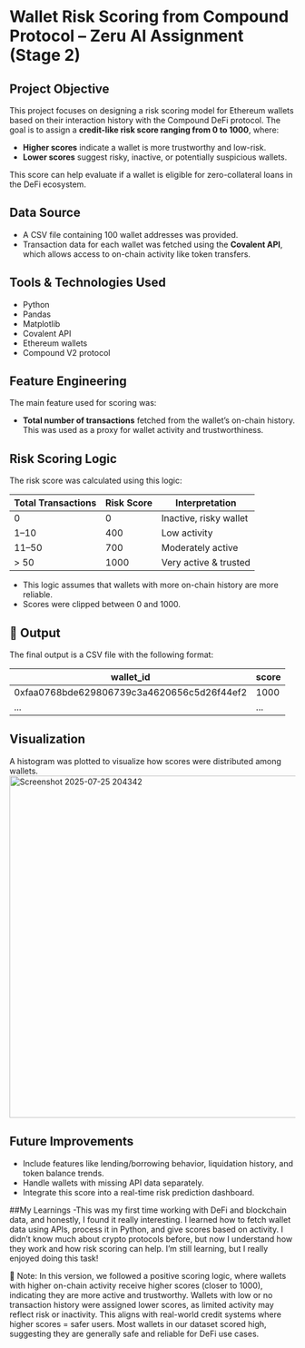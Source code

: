 # Wallet Risk Scoring from Compound Protocol – Zeru AI Assignment (Stage 2)

##  Project Objective

This project focuses on designing a risk scoring model for Ethereum wallets based on their interaction history with the Compound DeFi protocol. The goal is to assign a **credit-like risk score ranging from 0 to 1000**, where:
- **Higher scores** indicate a wallet is more trustworthy and low-risk.
- **Lower scores** suggest risky, inactive, or potentially suspicious wallets.

This score can help evaluate if a wallet is eligible for zero-collateral loans in the DeFi ecosystem.


##  Data Source

- A CSV file containing 100 wallet addresses was provided.
- Transaction data for each wallet was fetched using the **Covalent API**, which allows access to on-chain activity like token transfers.


##  Tools & Technologies Used

- Python
- Pandas
- Matplotlib
- Covalent API
- Ethereum wallets
- Compound V2 protocol


##  Feature Engineering

The main feature used for scoring was:

- **Total number of transactions** fetched from the wallet’s on-chain history.
This was used as a proxy for wallet activity and trustworthiness.


##  Risk Scoring Logic

The risk score was calculated using this logic:

| Total Transactions | Risk Score | Interpretation         |
|--------------------|------------|-------------------------|
| 0                  | 0          | Inactive, risky wallet |
| 1–10               | 400        | Low activity           |
| 11–50              | 700        | Moderately active      |
| > 50               | 1000       | Very active & trusted  |

- This logic assumes that wallets with more on-chain history are more reliable.
- Scores were clipped between 0 and 1000.


## 📁 Output

The final output is a CSV file with the following format:

| wallet_id                                  | score |
|--------------------------------------------|--------|
| 0xfaa0768bde629806739c3a4620656c5d26f44ef2 | 1000   |
| ...                                        | ...    |


##  Visualization

A histogram was plotted to visualize how scores were distributed among wallets.
<img width="772" height="603" alt="Screenshot 2025-07-25 204342" src="https://github.com/user-attachments/assets/a020a79f-8eef-49dc-8347-d1cf194b0517" />


##  Future Improvements
- Include features like lending/borrowing behavior, liquidation history, and token balance trends.
- Handle wallets with missing API data separately.
- Integrate this score into a real-time risk prediction dashboard.


##My Learnings
-This was my first time working with DeFi and blockchain data, and honestly, I found it really interesting. I learned how to fetch wallet data using APIs, process it in Python, and give scores based on activity. I didn’t know much about crypto protocols before, but now I understand how they work and how risk scoring can help. I’m still learning, but I really enjoyed doing this task!

📌 Note:
In this version, we followed a positive scoring logic, where wallets with higher on-chain activity receive higher scores (closer to 1000), indicating they are more active and trustworthy.
Wallets with low or no transaction history were assigned lower scores, as limited activity may reflect risk or inactivity.
This aligns with real-world credit systems where higher scores = safer users. Most wallets in our dataset scored high, suggesting they are generally safe and reliable for DeFi use cases.

